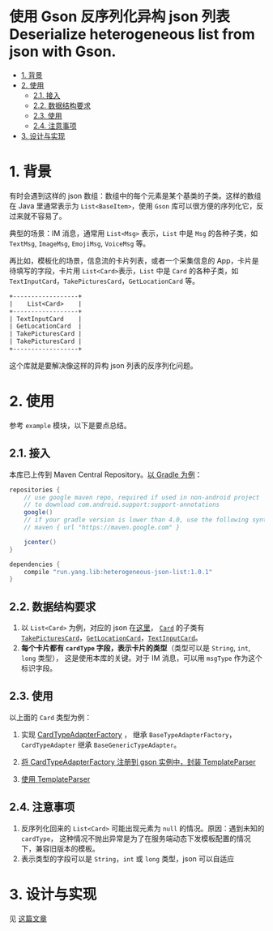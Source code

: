使用 Gson 反序列化异构 json 列表
Deserialize heterogeneous list from json with Gson.
===

<!-- TOC -->

- [1. 背景](#1-背景)
- [2. 使用](#2-使用)
    - [2.1. 接入](#21-接入)
    - [2.2. 数据结构要求](#22-数据结构要求)
    - [2.3. 使用](#23-使用)
    - [2.4. 注意事项](#24-注意事项)
- [3. 设计与实现](#3-设计与实现)

<!-- /TOC -->

# 1. 背景

有时会遇到这样的 json 数组：数组中的每个元素是某个基类的子类。这样的数组在 Java 里通常表示为 `List<BaseItem>`，使用 `Gson` 库可以很方便的序列化它，反过来就不容易了。

典型的场景：IM 消息，通常用 `List<Msg>` 表示，`List` 中是 `Msg` 的各种子类，如 `TextMsg`, `ImageMsg`, `EmojiMsg`, `VoiceMsg` 等。

再比如，模板化的场景，信息流的卡片列表，或者一个采集信息的 App，卡片是待填写的字段，卡片用 `List<Card>`表示，`List` 中是 `Card` 的各种子类，如 `TextInputCard`，`TakePicturesCard`，`GetLocationCard` 等。

```txt
+------------------+
|    List<Card>    |
+------------------+
| TextInputCard    |
| GetLocationCard  |
| TakePicturesCard |
| TakePicturesCard |
+------------------+
```

这个库就是要解决像这样的异构 json 列表的反序列化问题。

# 2. 使用

参考 `example` 模块，以下是要点总结。

## 2.1. 接入

本库已上传到 Maven Central Repository。[以 Gradle 为例](../example/build.gradle)：

```gradle
repositories {
    // use google maven repo, required if used in non-android project
    // to download com.android.support:support-annotations
    google()
    // if your gradle version is lower than 4.0, use the following syntax
    // maven { url "https://maven.google.com" }

    jcenter()
}

dependencies {
    compile "run.yang.lib:heterogeneous-json-list:1.0.1"
}
```

## 2.2. 数据结构要求

1. 以 `List<Card>` 为例，对应的 json 在[这里](../example/src/main/resources/card_document_template.json)，
[`Card`](../example/src/main/java/run/yang/example/model/card/Card.java) 的子类有 [`TakePicturesCard`](../example/src/main/java/run/yang/example/model/card/TakePicturesCard.java)，[`GetLocationCard`](../example/src/main/java/run/yang/example/model/card/GetLocationCard.java)，[`TextInputCard`](../example/src/main/java/run/yang/example/model/card/TextInputCard.java)。
2. **每个卡片都有 `cardType` 字段，表示卡片的类型**（类型可以是 `String`, `int`, `long` 类型），
这是使用本库的关键。对于 IM 消息，可以用 `msgType` 作为这个标识字段。

## 2.3. 使用

以上面的 `Card` 类型为例：

1. 实现 [CardTypeAdapterFactory](../example/src/main/java/run/yang/example/parser/typeadapter/CardTypeAdapterFactory.java) ，
继承 `BaseTypeAdapterFactory`，`CardTypeAdapter` 继承 `BaseGenericTypeAdapter`。

2. [将 CardTypeAdapterFactory 注册到 gson 实例中，封装 TemplateParser](../example/src/main/java/run/yang/example/parser/TemplateParser.java)

3. [使用 TemplateParser](../example/src/main/java/run/yang/example/Main.java)

## 2.4. 注意事项

1. 反序列化回来的 `List<Card>` 可能出现元素为 `null` 的情况。原因：遇到未知的 `cardType`，
这种情况不抛出异常是为了在服务端动态下发模板配置的情况下，兼容旧版本的模板。
2. 表示类型的字段可以是 `String`，`int` 或 `long` 类型，json 可以自适应

# 3. 设计与实现

见 [这篇文章](design-and-implemention-zh_CN.md)
